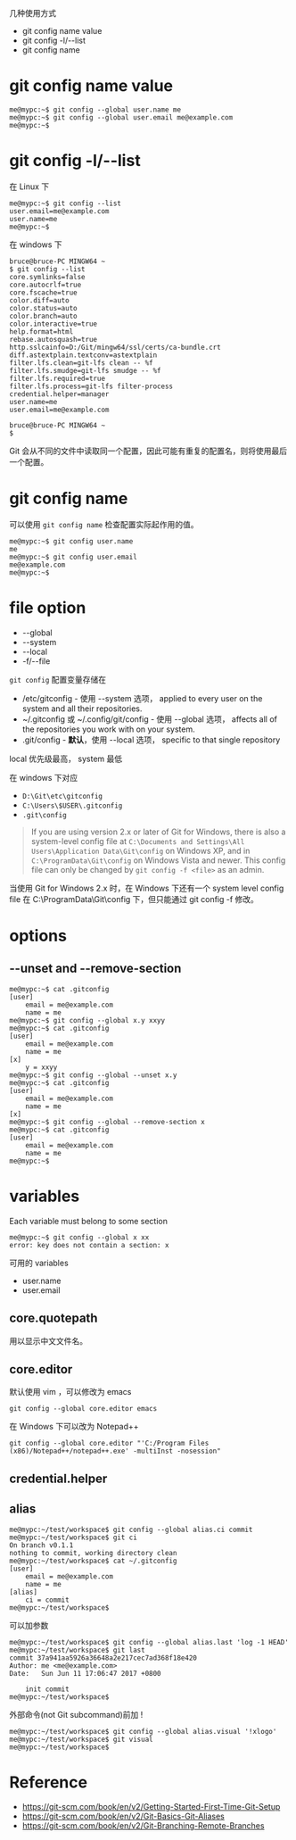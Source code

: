 几种使用方式

- git config name value
- git config -l/--list
- git config name


# git config name value

    me@mypc:~$ git config --global user.name me
    me@mypc:~$ git config --global user.email me@example.com
    me@mypc:~$ 


# git config -l/--list
在 Linux 下

    me@mypc:~$ git config --list
    user.email=me@example.com
    user.name=me
    me@mypc:~$ 


在 windows 下

    bruce@bruce-PC MINGW64 ~
    $ git config --list
    core.symlinks=false
    core.autocrlf=true
    core.fscache=true
    color.diff=auto
    color.status=auto
    color.branch=auto
    color.interactive=true
    help.format=html
    rebase.autosquash=true
    http.sslcainfo=D:/Git/mingw64/ssl/certs/ca-bundle.crt
    diff.astextplain.textconv=astextplain
    filter.lfs.clean=git-lfs clean -- %f
    filter.lfs.smudge=git-lfs smudge -- %f
    filter.lfs.required=true
    filter.lfs.process=git-lfs filter-process
    credential.helper=manager
    user.name=me
    user.email=me@example.com
    
    bruce@bruce-PC MINGW64 ~
    $


Git 会从不同的文件中读取同一个配置，因此可能有重复的配置名，则将使用最后一个配置。


# git config name
可以使用 `git config name` 检查配置实际起作用的值。

    me@mypc:~$ git config user.name
    me
    me@mypc:~$ git config user.email
    me@example.com
    me@mypc:~$ 


# file option

- --global
- --system
- --local
- -f/--file


`git config` 配置变量存储在

- /etc/gitconfig - 使用 --system 选项， applied to every user on the system and all their repositories.
- ~/.gitconfig 或 ~/.config/git/config - 使用 --global 选项， affects all of the repositories you work with on your system.
- .git/config - **默认**，使用 --local 选项， specific to that single repository


local 优先级最高， system 最低

在 windows 下对应

- `D:\Git\etc\gitconfig`
- `C:\Users\$USER\.gitconfig`
- `.git\config`


> If you are using version 2.x or later of Git for Windows, there is also a system-level config file at `C:\Documents and Settings\All Users\Application Data\Git\config` on Windows XP, and in `C:\ProgramData\Git\config` on Windows Vista and newer. This config file can only be changed by `git config -f <file>` as an admin.

当使用 Git for Windows 2.x 时，在 Windows 下还有一个 system level config file 在 C:\ProgramData\Git\config 下，但只能通过 git config -f 修改。


# options
## --unset and --remove-section

    me@mypc:~$ cat .gitconfig
    [user]
    	email = me@example.com
    	name = me
    me@mypc:~$ git config --global x.y xxyy
    me@mypc:~$ cat .gitconfig
    [user]
    	email = me@example.com
    	name = me
    [x]
    	y = xxyy
    me@mypc:~$ git config --global --unset x.y
    me@mypc:~$ cat .gitconfig
    [user]
    	email = me@example.com
    	name = me
    [x]
    me@mypc:~$ git config --global --remove-section x
    me@mypc:~$ cat .gitconfig
    [user]
    	email = me@example.com
    	name = me
    me@mypc:~$ 


# variables
Each variable must belong to some section

    me@mypc:~$ git config --global x xx
    error: key does not contain a section: x


可用的 variables

- user.name
- user.email


## core.quotepath
用以显示中文文件名。


## core.editor
默认使用 vim ，可以修改为 emacs

    git config --global core.editor emacs


在 Windows 下可以改为 Notepad++

    git config --global core.editor "'C:/Program Files (x86)/Notepad++/notepad++.exe' -multiInst -nosession"


## credential.helper


## alias

    me@mypc:~/test/workspace$ git config --global alias.ci commit
    me@mypc:~/test/workspace$ git ci
    On branch v0.1.1
    nothing to commit, working directory clean
    me@mypc:~/test/workspace$ cat ~/.gitconfig
    [user]
    	email = me@example.com
    	name = me
    [alias]
    	ci = commit
    me@mypc:~/test/workspace$ 


可以加参数

    me@mypc:~/test/workspace$ git config --global alias.last 'log -1 HEAD'
    me@mypc:~/test/workspace$ git last
    commit 37a941aa5926a36648a2e217cec7ad368f18e420
    Author: me <me@example.com>
    Date:   Sun Jun 11 17:06:47 2017 +0800
    
        init commit
    me@mypc:~/test/workspace$ 


外部命令(not Git subcommand)前加 !

    me@mypc:~/test/workspace$ git config --global alias.visual '!xlogo'
    me@mypc:~/test/workspace$ git visual
    me@mypc:~/test/workspace$ 


# Reference
- https://git-scm.com/book/en/v2/Getting-Started-First-Time-Git-Setup
- https://git-scm.com/book/en/v2/Git-Basics-Git-Aliases
- https://git-scm.com/book/en/v2/Git-Branching-Remote-Branches
